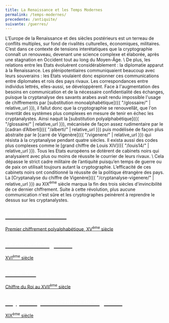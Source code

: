 ```yaml
---
title: La Renaissance et les Temps Modernes
permalink: /temps-modernes/
precedente: /antiquite/
suivante: /guerres/
---
```


L’Europe de la Renaissance et des siècles postérieurs est un terreau de conflits multiples, sur fond de rivalités culturelles, économiques, militaires. C’est dans ce contexte de tensions interétatiques que la cryptographie connaît un renouveau, devenant une science complexe et élaborée, après une stagnation en Occident tout au long du Moyen-Âge. \\
De plus, les relations entre les Etats évoluèrent considérablement : la diplomatie apparut à la Renaissance. Les plénipotentiaires communiquaient beaucoup avec leurs souverains : les Etats voulaient donc espionner ces communications entre diplomates et rois des pays rivaux. Les correspondances entre individus lettrés, elles-aussi, se développèrent. 
Face à l'augmentation des besoins en communication et de la nécessaire confidentialité des échanges, puisque la cryptanalyse des savants arabes avait rendu impossible l'usage de chiffrements par [substitution monoalphabétique]({{ "/glossaire/" | relative_url }}), il fallut donc que la cryptographie se renouvellât, que l'on inventât des systèmes plus complexes en mesure de tenir en échec les cryptanalystes.
Ainsi naquit la [substitution polyalphabétique]({{ "/glossaire/" | relative_url }}), mécanisée de façon assez rudimentaire par le [cadran d’Alberti]({{ "/alberti/" | relative_url }}) puis modélisée de façon plus abstraite par le [carré de Vigenère]({{ "/vigenere/" | relative_url }}) qui résista à la cryptanalyse pendant quatre siècles. Il exista aussi des codes plus complexes comme le  [grand chiffre de Louis XIV]({{ "/louis14/" | relative_url }}). Tous les Etats européens se dotèrent de cabinets noirs qui analysaient avec plus ou moins de réussite le courrier de leurs rivaux. \\
Cela dépasse le strict cadre militaire de l’antiquité puisqu’en temps de guerre ou de paix on utilisait toujours autant la cryptographie. L’efficacité de ces cabinets noirs ont conditionné la réussite de la politique étrangère des pays. La [Cryptanalyse du chiffre de Vigenère]({{ "/cryptanalyse-vigenere/" | relative_url }}) au XIX<SUP>ème</SUP> siècle marqua la fin des trois siècles d'invincibilité de ce dernier chffrement. Suite à cette révolution, plus aucune communication n'est sûre et les cryptographes peinèrent à reprendre le dessus sur les cryptanalystes.

<link rel="stylesheet" href="{{ '/assets/css/timeline.css' | relative_url }}">
<div class="timeline">

 <div class="container left">
 <a href="{{ "/alberti/" | relative_url }}">
   <div class="content">
     <h2 style="color:white;">Le cadran d'Alberti</h2>
     <p>Premier chiffrement polyalphabétique, XV<SUP>ème</SUP> siècle</p>
   </div>
   </a>
 </div>

 <div class="container right">
 <a href="{{ "/vigenere/" | relative_url }}">
   <div class="content">
     <h2 style="color:white;">Le carré de Vigenère</h2>
     <p>XVI<SUP>ème</SUP> siècle</p>
   </div>
   </a>
 </div>

 <div class="container left">
 <a href="{{ "/louis14/" | relative_url }}">
   <div class="content">
     <h2 style="color:white;">Louis XIV</h2>
     <p>Chiffre du Roi au XVII<SUP>ème</SUP> siècle</p>
   </div>
   </a>
 </div>

 <div class="container right">
 <a href="{{ "/cryptanalyse-vigenere/" | relative_url }}">
   <div class="content">
     <h2 style="color:white;">Cryptanalyse du chiffre de Vigenère</h2>
     <p>XIX<SUP>ème</SUP> siècle</p>
   </div>
   </a>
 </div>

</div>

